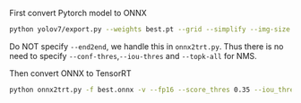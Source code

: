 First convert Pytorch model to ONNX
```bash
python yolov7/export.py --weights best.pt --grid --simplify --img-size 480 480
```
Do NOT specify `--end2end`, we handle this in `onnx2trt.py`.
Thus there is no need to specify `--conf-thres`,`--iou-thres` and `--topk-all` for NMS.

Then convert ONNX to TensorRT
```bash
python onnx2trt.py -f best.onnx -v --fp16 --score_thres 0.35 --iou_thres 0.65 --max_out 1
```
